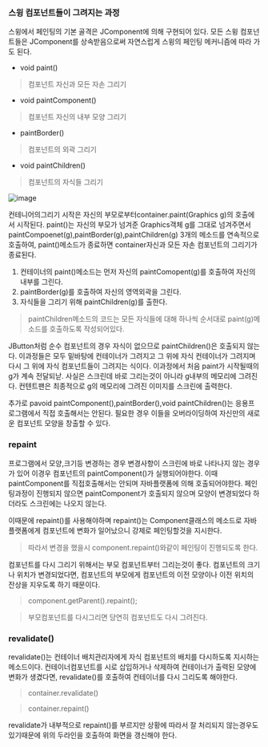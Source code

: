 ### 스윙 컴포넌트들이 그려지는 과정

스윙에서 페인팅의 기본 골격은 JComponent에 의해 구현되어 있다.
모든 스윙 컴포넌트들은 JComponent를 상속받음으로써 자연스럽게 스윙의 페인팅 메커니즘에 따라 가도 된다.

* void paint()
> 컴포넌트 자신과 모든 자손 그리기
* void paintComponent()
> 컴포넌트 자신의 내부 모양 그리기
* paintBorder()
> 컴포넌트의 외곽 그리기
* void paintChildren()
> 컴포넌트의 자식들 그리기


![image](https://user-images.githubusercontent.com/80390524/131204132-53d98c51-9706-4704-bf10-8b2cdda86c58.png)

컨테니어의그리기 시작은 자신의 부모로부터container.paint(Graphics g)의 호출에서 시작된다. paint()는 자신의 
부모가 넘겨준 Graphics객체 g를 그대로 넘겨주면서  paintCompoenet(g),paintBorder(g),paintChildren(g) 3개의 메소드를
연속적으로 호출하여, paint()메소드가 종료하면 container자신과 모든 자손 컴포넌트의 그리기가 종료된다.


1. 컨테이너의 paint()메소드는 먼저 자신의 paintComopent(g)를 호출하여 자신의 내부를 그린다.
2. paintBorder(g)를 호출하여 자신의 영역외곽을 그린다.
3. 자식들을 그리기 위해 paintChildren(g)를 출한다.
> paintChildren메소드의 코드는 모든 자식들에 대해 하나씩 순서대로 paint(g)메소드를 호출하도록 작성되어있다.

JButton처럼 순수 컴포넌트의 경우 자식이 없으므로 paintChildren()은 호출되지 않는다.
이과정들은 모두 밑바탕에 컨테이너가 그려지고 그 위에 자식 컨테이너가 그려지며 다시 그 위에 자식 컴포넌트들이 그려지는 식이다.
이과정에서 처음 paint가 시작될때의 g가 계속 전달되낟. 사실은 스크린데 바로 그리는것이 아니라
g내부의 메모리에 그려진다. 컨텐트팬은 최종적으로 g의 메모리에 그려진 이미지를 스크린에 출력한다.

추가로 pavoid paintComponent(),paintBorder(),void paintChildren()는 응용프로그램에서 직접 호출해서는 안된다.
필요한 경우 이들을 오버라이딩하여 자신만의 새로운 컴포넌트 모양을 창출할 수 있다.


### repaint

프로그램에서 모양,크기등 변경하는 경우 변경사항이 스크린에 바로 나타나지 않는 경우가 있어 이경우 컴포넌트의 paintComponent()가 실행되어야한다.
이때 paintComponent를 직접호출해서는 안되며 자바플랫폼에 의해 호출되어야한다.
페인팅과정이 진행되지 않으면 paintComponent가 호출되지 않으며 모양이 변경되었다 하더라도 스크린에는 나오지 않는다.

이때문에 repaint()를 사용해야하며 repaint()는 Component클래스의 메소드로 자바 플랫폼에게 컴포넌트에 변화가 일어났으니 강제로 페인팅할것을 지시한다.
> 따라서 변경을 했을시 component.repaint()와같이 페인팅이 진행되도록 한다.


컴포넌트를 다시 그리기 위해서는 부모 컴포넌트부터 그리는것이 좋다. 컴포넌트의 크기나 위치가 변경되었다면, 컴포넌트의 부모에게 컴포넌트의
이전 모양이나 이전 위치의 잔상을 지우도록 하기 때문이다.
> component.getParent().repaint();

> 부모컴포넌트를 다시그리면 당연히 컴포넌트도 다시 그려진다.



### revalidate()
revalidate()는 컨테이너 배치관리자에게 자식 컴포넌트의 배치를 다시하도록 지시하는 메소드이다.
컨테이너컴포넌트를 시로 삽입하거나 삭제하여 컨테이너가 출력된 모양에 변화가 생겼다면, revalidate()를 호출하여
컨테이너를 다시 그리도록 해야한다.
> container.revalidate()

> container.repaint()

revalidate가 내부적으로 repaint()를 부르지만 상황에 따라서 잘 처리되지 않는경우도 있기때문에 위의 두라인을 호출하여 화면을 갱신해야 한다.





